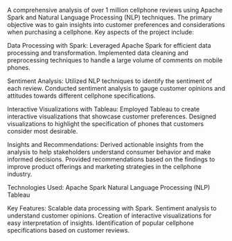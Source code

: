 A comprehensive analysis of over 1 million cellphone reviews using Apache Spark and Natural Language Processing (NLP) techniques. The primary objective was to gain insights into customer preferences and considerations when purchasing a cellphone. Key aspects of the project include:

Data Processing with Spark:
Leveraged Apache Spark for efficient data processing and transformation.
Implemented data cleaning and preprocessing techniques to handle a large volume of comments on mobile phones.

Sentiment Analysis:
Utilized NLP techniques to identify the sentiment of each review.
Conducted sentiment analysis to gauge customer opinions and attitudes towards different cellphone specifications.

Interactive Visualizations with Tableau:
Employed Tableau to create interactive visualizations that showcase customer preferences.
Designed visualizations to highlight the specification of phones that customers consider most desirable.

Insights and Recommendations:
Derived actionable insights from the analysis to help stakeholders understand consumer behavior and make informed decisions.
Provided recommendations based on the findings to improve product offerings and marketing strategies in the cellphone industry.

Technologies Used:
Apache Spark
Natural Language Processing (NLP)
Tableau

Key Features:
Scalable data processing with Spark.
Sentiment analysis to understand customer opinions.
Creation of interactive visualizations for easy interpretation of insights.
Identification of popular cellphone specifications based on customer reviews.
